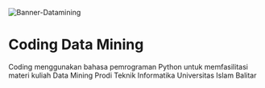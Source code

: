 ![Banner-Datamining](https://github.com/syncaster/Code-DataMining-UNISBA/assets/4426927/53f1a3d9-2921-45c0-ad95-b55a446f729b)

# Coding Data Mining
 Coding menggunakan bahasa pemrograman Python untuk memfasilitasi materi kuliah Data Mining Prodi Teknik Informatika Universitas Islam Balitar
